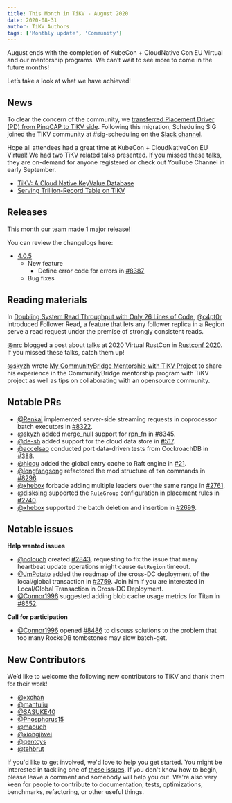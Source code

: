 ```yaml
---
title: This Month in TiKV - August 2020
date: 2020-08-31
author: TiKV Authors
tags: ['Monthly update', 'Community']
---
```


August ends with the completion of KubeCon + CloudNative Con EU Virtual and our mentorship programs. We can’t wait to see more to come in the future months!

Let’s take a look at what we have achieved!

## News

To clear the concern of the community, we [transferred Placement Driver (PD) from PingCAP to TiKV side](https://tikv.org/blog/announcing-pd-transfer/). Following this migration, Scheduling SIG joined the TiKV community at #sig-scheduling on the [Slack channel](hubs.ly/H0tZbxf0). 

Hope all attendees had a great time at KubeCon + CloudNativeCon EU Virtual! We had two TiKV related talks presented. If you missed these talks, they are on-demand for anyone registered or check out YouTube Channel in early September.

*   [TiKV: A Cloud Native KeyValue Database](https://sched.co/a3vq)
*   [Serving Trillion-Record Table on TiKV](sched.co/bRVh)

## Releases

This month our team made 1 major release!

You can review the changelogs here:

*   [4.0.5](https://github.com/tikv/tikv/releases/tag/v4.0.5)
    *   New feature
        *   Define error code for errors in [#8387](https://github.com/tikv/tikv/pull/8387)
    *   Bug fixes

## Reading materials

In [Doubling System Read Throughput with Only 26 Lines of Code](https://tikv.org/blog/double-system-read-throughput/), [@c4pt0r](https://github.com/c4pt0r) introduced Follower Read, a feature that lets any follower replica in a Region serve a read request under the premise of strongly consistent reads.

[@nrc](https://github.com/nrc) blogged a post about talks at 2020 Virtual RustCon in [Rustconf 2020](https://tikv.org/blog/rustconf-20/). If you missed these talks, catch them up!

[@skyzh](https://github.com/skyzh) wrote [My CommunityBridge Mentorship with TiKV Project](https://tikv.org/blog/communitybridge-mentorship/) to share his experience in the CommunityBridge mentorship program with TiKV project as well as tips on collaborating with an opensource community.

## Notable PRs

*   [@Renkai](https://github.com/Renkai) implemented server-side streaming requests in coprocessor batch executors in [#8322](https://github.com/tikv/tikv/pull/8322).
*   [@skyzh](https://github.com/skyzh) added merge_null support for rpn_fn in [#8345](https://github.com/tikv/tikv/pull/8345).
*   [@de-sh](https://github.com/de-sh) added support for the cloud data store in [#517](https://github.com/tikv/rust-rocksdb/pull/517).
*   [@accelsao](https://github.com/accelsao) conducted port data-driven tests from CockroachDB in [#388](https://github.com/tikv/raft-rs/pull/388).
*   [@hicqu](https://github.com/hicqu) added the global entry cache to Raft engine in [#21](https://github.com/tikv/raft-engine/pull/21).
*   [@longfangsong](https://github.com/longfangsong) refactored the mod structure of txn commands in [#8296](https://github.com/tikv/tikv/pull/8296).
*   [@xhebox](https://github.com/xhebox) forbade adding multiple leaders over the same range in [#2761](https://github.com/tikv/pd/pull/2761).
*   [@disksing](https://github.com/disksing) supported the `RuleGroup` configuration in placement rules in [#2740](https://github.com/tikv/pd/pull/2740).
*   [@xhebox](https://github.com/xhebox) supported the batch deletion and insertion in [#2699](https://github.com/tikv/pd/pull/2699).

## Notable issues

**Help wanted issues**

*   [@nolouch](https://github.com/nolouch) created [#2843](https://github.com/tikv/pd/issues/2843), requesting to fix the issue that many heartbeat update operations might cause `GetRegion` timeout. 
*   [@JmPotato](https://github.com/JmPotato) added the roadmap of the cross-DC deployment of the local/global transaction in [#2759](https://github.com/tikv/pd/issues/2759). Join him if you are interested in Local/Global Transaction in Cross-DC Deployment.
*   [@Connor1996](https://github.com/Connor1996) suggested adding blob cache usage metrics for Titan in [#8552](https://github.com/tikv/tikv/issues/8552).

**Call for participation**

*   [@Connor1996](https://github.com/Connor1996) opened [#8486](https://github.com/tikv/tikv/issues/8486) to discuss solutions to the problem that too many RocksDB tombstones may slow batch-get.

## New Contributors

We’d like to welcome the following new contributors to TiKV and thank them for their work!

*   [@xxchan](https://github.com/xxchan)
*   [@mantuliu](https://github.com/mantuliu)
*   [@SASUKE40](https://github.com/SASUKE40)
*   [@Phosphorus15](https://github.com/Phosphorus15)
*   [@maoueh](https://github.com/maoueh)
*   [@xiongjiwei](https://github.com/xiongjiwei)
*   [@gentcys](https://github.com/gentcys)
*   [@tehbrut](https://github.com/tehbrut)

If you'd like to get involved, we'd love to help you get started. You might be interested in tackling one of [these issues](https://github.com/tikv/tikv/issues?q=is%3Aopen+is%3Aissue+label%3Adifficulty%2Feasy). If you don't know how to begin, please leave a comment and somebody will help you out. We're also very keen for people to contribute to documentation, tests, optimizations, benchmarks, refactoring, or other useful things.